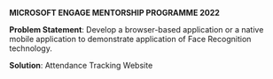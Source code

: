 **MICROSOFT ENGAGE MENTORSHIP PROGRAMME 2022**

**Problem Statement**: Develop a browser-based application or a native mobile application to demonstrate application of Face Recognition technology.

**Solution**: Attendance Tracking Website

